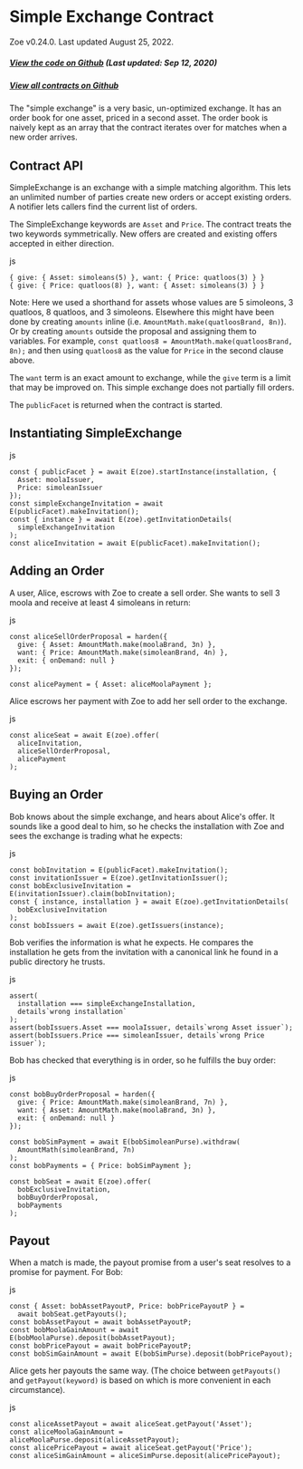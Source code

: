 

Simple Exchange Contract [​](#simple-exchange-contract)
=======================================================

 Zoe v0.24.0. Last updated August 25, 2022. 
##### [View the code on Github](https://github.com/Agoric/agoric-sdk/blob/f29591519809dbadf19db0a26f38704d87429b89/packages/zoe/src/contracts/simpleExchange.js) (Last updated: Sep 12, 2020) [​](#view-the-code-on-github-last-updated-sep-12-2020)

##### [View all contracts on Github](https://github.com/Agoric/agoric-sdk/tree/master/packages/zoe/src/contracts) [​](#view-all-contracts-on-github)

The "simple exchange" is a very basic, un-optimized exchange. It has an order book for one asset, priced in a second asset. The order book is naively kept as an array that the contract iterates over for matches when a new order arrives.

Contract API [​](#contract-api)
-------------------------------

SimpleExchange is an exchange with a simple matching algorithm. This lets an unlimited number of parties create new orders or accept existing orders. A notifier lets callers find the current list of orders.

The SimpleExchange keywords are `Asset` and `Price`. The contract treats the two keywords symmetrically. New offers are created and existing offers accepted in either direction.

js
```
{ give: { Asset: simoleans(5) }, want: { Price: quatloos(3) } }
{ give: { Price: quatloos(8) }, want: { Asset: simoleans(3) } }
```

Note: Here we used a shorthand for assets whose values are 5 simoleons, 3 quatloos, 8 quatloos, and 3 simoleons. Elsewhere this might have been done by creating `amounts` inline (i.e. `AmountMath.make(quatloosBrand, 8n)`). Or by creating `amounts` outside the proposal and assigning them to variables. For example, `const quatloos8 = AmountMath.make(quatloosBrand, 8n);` and then using `quatloos8` as the value for `Price` in the second clause above.

The `want` term is an exact amount to exchange, while the `give` term is a limit that may be improved on. This simple exchange does not partially fill orders.

The `publicFacet` is returned when the contract is started.

Instantiating SimpleExchange [​](#instantiating-simpleexchange)
---------------------------------------------------------------

js
```
const { publicFacet } = await E(zoe).startInstance(installation, {
  Asset: moolaIssuer,
  Price: simoleanIssuer
});
const simpleExchangeInvitation = await E(publicFacet).makeInvitation();
const { instance } = await E(zoe).getInvitationDetails(
  simpleExchangeInvitation
);
const aliceInvitation = await E(publicFacet).makeInvitation();
```

Adding an Order [​](#adding-an-order)
-------------------------------------

A user, Alice, escrows with Zoe to create a sell order. She wants to sell 3 moola and receive at least 4 simoleans in return:

js
```
const aliceSellOrderProposal = harden({
  give: { Asset: AmountMath.make(moolaBrand, 3n) },
  want: { Price: AmountMath.make(simoleanBrand, 4n) },
  exit: { onDemand: null }
});

const alicePayment = { Asset: aliceMoolaPayment };
```

Alice escrows her payment with Zoe to add her sell order to the exchange.

js
```
const aliceSeat = await E(zoe).offer(
  aliceInvitation,
  aliceSellOrderProposal,
  alicePayment
);
```

Buying an Order [​](#buying-an-order)
-------------------------------------

Bob knows about the simple exchange, and hears about Alice's offer. It sounds like a good deal to him, so he checks the installation with Zoe and sees the exchange is trading what he expects:

js
```
const bobInvitation = E(publicFacet).makeInvitation();
const invitationIssuer = E(zoe).getInvitationIssuer();
const bobExclusiveInvitation = E(invitationIssuer).claim(bobInvitation);
const { instance, installation } = await E(zoe).getInvitationDetails(
  bobExclusiveInvitation
);
const bobIssuers = await E(zoe).getIssuers(instance);
```

Bob verifies the information is what he expects. He compares the installation he gets from the invitation with a canonical link he found in a public directory he trusts.

js
```
assert(
  installation === simpleExchangeInstallation,
  details`wrong installation`
);
assert(bobIssuers.Asset === moolaIssuer, details`wrong Asset issuer`);
assert(bobIssuers.Price === simoleanIssuer, details`wrong Price issuer`);
```

Bob has checked that everything is in order, so he fulfills the buy order:

js
```
const bobBuyOrderProposal = harden({
  give: { Price: AmountMath.make(simoleanBrand, 7n) },
  want: { Asset: AmountMath.make(moolaBrand, 3n) },
  exit: { onDemand: null }
});

const bobSimPayment = await E(bobSimoleanPurse).withdraw(
  AmountMath(simoleanBrand, 7n)
);
const bobPayments = { Price: bobSimPayment };

const bobSeat = await E(zoe).offer(
  bobExclusiveInvitation,
  bobBuyOrderProposal,
  bobPayments
);
```

Payout [​](#payout)
-------------------

When a match is made, the payout promise from a user's seat resolves to a promise for payment. For Bob:

js
```
const { Asset: bobAssetPayoutP, Price: bobPricePayoutP } =
  await bobSeat.getPayouts();
const bobAssetPayout = await bobAssetPayoutP;
const bobMoolaGainAmount = await E(bobMoolaPurse).deposit(bobAssetPayout);
const bobPricePayout = await bobPricePayoutP;
const bobSimGainAmount = await E(bobSimPurse).deposit(bobPricePayout);
```

Alice gets her payouts the same way. (The choice between `getPayouts()` and `getPayout(keyword)` is based on which is more convenient in each circumstance).

js
```
const aliceAssetPayout = await aliceSeat.getPayout('Asset');
const aliceMoolaGainAmount = aliceMoolaPurse.deposit(aliceAssetPayout);
const alicePricePayout = await aliceSeat.getPayout('Price');
const aliceSimGainAmount = aliceSimPurse.deposit(alicePricePayout);
```
